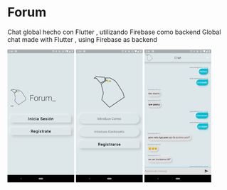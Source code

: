 # Forum 

Chat global hecho con Flutter , utilizando Firebase como backend
 Global chat made with Flutter , using Firebase as backend

<img src="https://github.com/AlexMolina08/Forum/blob/master/screenshots/1.jpeg?raw=true" height="300em" /> <img src="https://github.com/AlexMolina08/Forum/blob/master/screenshots/2.jpeg" height="300em" /> <img src="https://github.com/AlexMolina08/Forum/blob/master/screenshots/3.jpeg" height="300em" />
